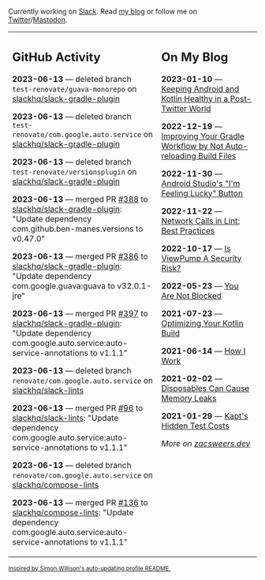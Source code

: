 Currently working on [Slack](https://slack.com/). Read [my blog](https://zacsweers.dev/) or follow me on [Twitter](https://twitter.com/ZacSweers)/[Mastodon](https://hachyderm.io/@ZacSweers).

<table><tr><td valign="top" width="60%">

## GitHub Activity
<!-- githubActivity starts -->
**2023-06-13** — deleted branch `test-renovate/guava-monorepo` on [slackhq/slack-gradle-plugin](https://github.com/slackhq/slack-gradle-plugin)

**2023-06-13** — deleted branch `test-renovate/com.google.auto.service` on [slackhq/slack-gradle-plugin](https://github.com/slackhq/slack-gradle-plugin)

**2023-06-13** — deleted branch `test-renovate/versionsplugin` on [slackhq/slack-gradle-plugin](https://github.com/slackhq/slack-gradle-plugin)

**2023-06-13** — merged PR [#388](https://github.com/slackhq/slack-gradle-plugin/pull/388) to [slackhq/slack-gradle-plugin](https://github.com/slackhq/slack-gradle-plugin): "Update dependency com.github.ben-manes.versions to v0.47.0"

**2023-06-13** — merged PR [#386](https://github.com/slackhq/slack-gradle-plugin/pull/386) to [slackhq/slack-gradle-plugin](https://github.com/slackhq/slack-gradle-plugin): "Update dependency com.google.guava:guava to v32.0.1-jre"

**2023-06-13** — merged PR [#397](https://github.com/slackhq/slack-gradle-plugin/pull/397) to [slackhq/slack-gradle-plugin](https://github.com/slackhq/slack-gradle-plugin): "Update dependency com.google.auto.service:auto-service-annotations to v1.1.1"

**2023-06-13** — deleted branch `renovate/com.google.auto.service` on [slackhq/slack-lints](https://github.com/slackhq/slack-lints)

**2023-06-13** — merged PR [#96](https://github.com/slackhq/slack-lints/pull/96) to [slackhq/slack-lints](https://github.com/slackhq/slack-lints): "Update dependency com.google.auto.service:auto-service-annotations to v1.1.1"

**2023-06-13** — deleted branch `renovate/com.google.auto.service` on [slackhq/compose-lints](https://github.com/slackhq/compose-lints)

**2023-06-13** — merged PR [#136](https://github.com/slackhq/compose-lints/pull/136) to [slackhq/compose-lints](https://github.com/slackhq/compose-lints): "Update dependency com.google.auto.service:auto-service-annotations to v1.1.1"
<!-- githubActivity ends -->
</td><td valign="top" width="40%">

## On My Blog
<!-- blog starts -->
**2023-01-10** — [Keeping Android and Kotlin Healthy in a Post-Twitter World](https://www.zacsweers.dev/keeping-android-healthy/)

**2022-12-19** — [Improving Your Gradle Workflow by Not Auto-reloading Build Files](https://www.zacsweers.dev/improving-your-workflow-by-not-auto-reloading-build-files/)

**2022-11-30** — [Android Studio's "I'm Feeling Lucky" Button](https://www.zacsweers.dev/android-studios-im-feeling-lucky-button/)

**2022-11-22** — [Network Calls in Lint: Best Practices](https://www.zacsweers.dev/network-calls-in-lint-best-practices/)

**2022-10-17** — [Is ViewPump A Security Risk?](https://www.zacsweers.dev/is-viewpump-a-security-risk/)

**2022-05-23** — [You Are Not Blocked](https://www.zacsweers.dev/you-are-not-blocked/)

**2021-07-23** — [Optimizing Your Kotlin Build](https://www.zacsweers.dev/optimizing-your-kotlin-build/)

**2021-06-14** — [How I Work](https://www.zacsweers.dev/how-i-work/)

**2021-02-02** — [Disposables Can Cause Memory Leaks](https://www.zacsweers.dev/disposables-can-cause-memory-leaks/)

**2021-01-29** — [Kapt's Hidden Test Costs](https://www.zacsweers.dev/kapts-hidden-test-costs/)
<!-- blog ends -->
_More on [zacsweers.dev](https://zacsweers.dev/)_
</td></tr></table>

<sub><a href="https://simonwillison.net/2020/Jul/10/self-updating-profile-readme/">Inspired by Simon Willison's auto-updating profile README.</a></sub>